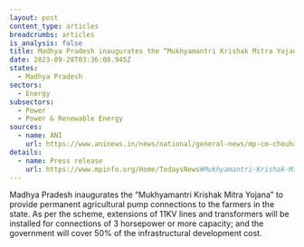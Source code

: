 ```yaml
---
layout: post
content_type: articles
breadcrumbs: articles
is_analysis: false
title: Madhya Pradesh inaugurates the “Mukhyamantri Krishak Mitra Yojana”
date: 2023-09-28T03:36:08.945Z
states:
  - Madhya Pradesh
sectors:
  - Energy
subsectors:
  - Power
  - Power & Renewable Energy
sources:
  - name: ANI
    url: https://www.aninews.in/news/national/general-news/mp-cm-chouhan-starts-mukhyamantri-krishak-mitra-yojana20230920132646/
details:
  - name: Press release
    url: https://www.mpinfo.org/Home/TodaysNews#Mukhyamantri-Krishak-Mitra-Yojana-will-be-launched-immediately:-CM-Shri-Chouhan-20230920N51
---
```

Madhya Pradesh inaugurates the “Mukhyamantri Krishak Mitra Yojana” to provide permanent agricultural pump connections to the farmers in the state. As per the scheme, extensions of 11KV lines and transformers will be installed for connections of 3 horsepower or more capacity; and the government will cover 50% of the infrastructural development cost.
